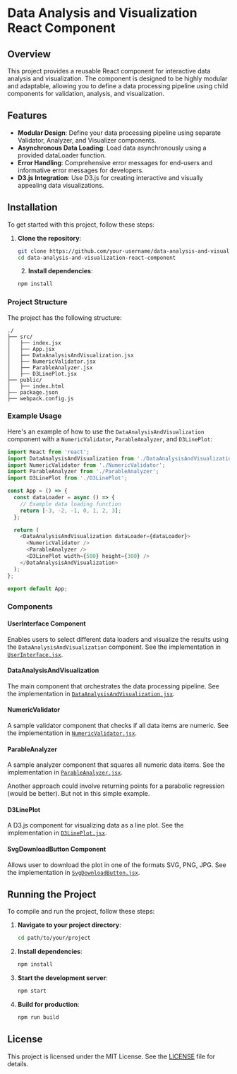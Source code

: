 # Data Analysis and Visualization React Component

## Overview

This project provides a reusable React component for interactive data analysis and visualization. The component is designed to be highly modular and adaptable, allowing you to define a data processing pipeline using child components for validation, analysis, and visualization.

## Features

- **Modular Design**: Define your data processing pipeline using separate Validator, Analyzer, and Visualizer components.
- **Asynchronous Data Loading**: Load data asynchronously using a provided dataLoader function.
- **Error Handling**: Comprehensive error messages for end-users and informative error messages for developers.
- **D3.js Integration**: Use D3.js for creating interactive and visually appealing data visualizations.

## Installation

To get started with this project, follow these steps:

1. **Clone the repository**:
   ```bash
   git clone https://github.com/your-username/data-analysis-and-visualization-react-component.git
   cd data-analysis-and-visualization-react-component
   ```

   2. **Install dependencies**:
   ```bash
   npm install
   ```

### Project Structure

The project has the following structure:

```
./
├── src/
│   ├── index.jsx
│   ├── App.jsx
│   ├── DataAnalysisAndVisualization.jsx
│   ├── NumericValidator.jsx
│   ├── ParableAnalyzer.jsx
│   ├── D3LinePlot.jsx
├── public/
│   ├── index.html
├── package.json
├── webpack.config.js
```

### Example Usage

Here's an example of how to use the `DataAnalysisAndVisualization` component with a `NumericValidator`, `ParableAnalyzer`, and `D3LinePlot`:

```javascript
import React from 'react';
import DataAnalysisAndVisualization from './DataAnalysisAndVisualization';
import NumericValidator from './NumericValidator';
import ParableAnalyzer from './ParableAnalyzer';
import D3LinePlot from './D3LinePlot';

const App = () => {
  const dataLoader = async () => {
    // Example data loading function
    return [-3, -2, -1, 0, 1, 2, 3];
  };

  return (
    <DataAnalysisAndVisualization dataLoader={dataLoader}>
      <NumericValidator />
      <ParableAnalyzer />
      <D3LinePlot width={500} height={300} />
    </DataAnalysisAndVisualization>
  );
};

export default App;
```

### Components

#### UserInterface Component

Enables users to select different data loaders and visualize the results using the `DataAnalysisAndVisualization` component. See the implementation in [`UserInterface.jsx`](./src/UserInterface.jsx).

#### DataAnalysisAndVisualization

The main component that orchestrates the data processing pipeline. See the implementation in [`DataAnalysisAndVisualization.jsx`](./src/DataAnalysisAndVisualization.jsx).

#### NumericValidator

A sample validator component that checks if all data items are numeric. See the implementation in [`NumericValidator.jsx`](./src/NumericValidator.jsx).

#### ParableAnalyzer

A sample analyzer component that squares all numeric data items. See the implementation in [`ParableAnalyzer.jsx`](./src/ParableAnalyzer.jsx).

Another approach could involve returning points for a parabolic regression (would be better). But not in this simple example.

#### D3LinePlot

A D3.js component for visualizing data as a line plot. See the implementation in [`D3LinePlot.jsx`](./src/D3LinePlot.jsx).

#### SvgDownloadButton Component

Allows user to download the plot in one of the formats SVG, PNG, JPG. See the implementation in [`SvgDownloadButton.jsx`](./src/SvgDownloadButton.jsx).

## Running the Project

To compile and run the project, follow these steps:

1. **Navigate to your project directory**:
   ```bash
   cd path/to/your/project
   ```

2. **Install dependencies**:
   ```bash
   npm install
   ```

3. **Start the development server**:
   ```bash
   npm start
   ```

4. **Build for production**:
   ```bash
   npm run build
   ```

## License

This project is licensed under the MIT License. See the [LICENSE](LICENSE) file for details.
